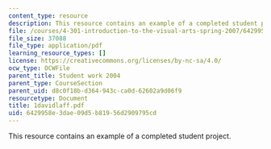 ```yaml
---
content_type: resource
description: This resource contains an example of a completed student project.
file: /courses/4-301-introduction-to-the-visual-arts-spring-2007/6429958e3dae09d5b81956d2909795cd_1davidlaff.pdf
file_size: 37088
file_type: application/pdf
learning_resource_types: []
license: https://creativecommons.org/licenses/by-nc-sa/4.0/
ocw_type: OCWFile
parent_title: Student work 2004
parent_type: CourseSection
parent_uid: d8c0f18b-d364-943c-ca0d-62602a9d06f9
resourcetype: Document
title: 1davidlaff.pdf
uid: 6429958e-3dae-09d5-b819-56d2909795cd
---
```

This resource contains an example of a completed student project.